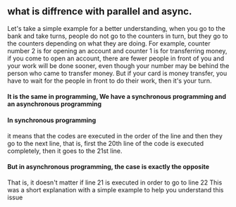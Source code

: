 ## what is diffrence with parallel and async.
Let's take a simple example for a better understanding, when you go to the bank and take turns, people do not go to the counters in turn, but they go to the counters depending on what they are doing. For example, counter number 2 is for opening an account and counter 1 is for transferring money, if you come to open an account, there are fewer people in front of you and your work will be done sooner, even though your number may be behind the person who came to transfer money. But if your card is money transfer, you have to wait for the people in front to do their work, then it's your turn.
#### It is the same in programming, We have a synchronous programming and an asynchronous programming 
#### In synchronous programming
 it means that the codes are executed in the order of the line and then they go to the next line, that is, first the 20th line of the code is executed completely, then it goes to the 21st line.
#### But in asynchronous programming, the case is exactly the opposite
That is, it doesn't matter if line 21 is executed in order to go to line 22
This was a short explanation with a simple example to help you understand this issue
